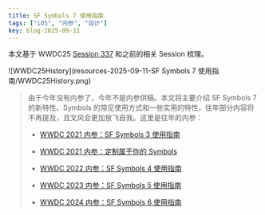 ```yaml
---
title: SF Symbols 7 使用指南
tags: ["iOS", "内参", "设计"]
key: blog-2025-09-11
---
```


本文基于 WWDC25 [Session 337](https://developer.apple.com/videos/play/wwdc2025/337/) 和之前的相关 Session 梳理。

![WWDC25History](resources-2025-09-11-SF Symbols 7 使用指南/WWDC25History.png)

<!--more-->

> 由于今年没有内参了，今年不是内参供稿。本文将主要介绍 SF Symbols 7 的新特性、Symbols 的常见使用方式和一些实用的特性，往年部分内容将不再提及，且文风会更加放飞自我。这里是往年的内参：
>
> * [WWDC 2021 内参：SF Symbols 3 使用指南](https://mim0sa.github.io/2022/10/07/SF-Symbols-3-%E4%BD%BF%E7%94%A8%E6%8C%87%E5%8D%97.html)
>
> * [WWDC 2021 内参：定制属于你的 Symbols](https://mim0sa.github.io/2022/10/08/%E5%AE%9A%E5%88%B6%E5%B1%9E%E4%BA%8E%E4%BD%A0%E7%9A%84-Symbols.html)
>
> * [WWDC 2022 内参：SF Symbols 4 使用指南](https://mim0sa.github.io/2022/10/09/SF-Symbols-4-%E4%BD%BF%E7%94%A8%E6%8C%87%E5%8D%97.html)
>
> * [WWDC 2023 内参：SF Symbols 5 使用指南](https://mim0sa.github.io/2024/05/20/SF-Symbols-5-%E4%BD%BF%E7%94%A8%E6%8C%87%E5%8D%97.html)
>
> * [WWDC 2024 内参：SF Symbols 6 使用指南](https://mim0sa.github.io/2024/07/08/SF-Symbols-6-%E4%BD%BF%E7%94%A8%E6%8C%87%E5%8D%97.html)



